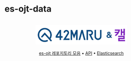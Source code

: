 # es-ojt-data

<div align="center">
<br>
<picture>
  <source media="(prefers-color-scheme: dark)" srcset="images/42maru-cal-white.png" width=300>
  <source media="(prefers-color-scheme: light)" srcset="images/42maru-cal-color.png" width=300>
  <img alt="42MARU and Cal" src="images/42maru-cal-color.png" width=300>
</picture>
<br>

[es-ojt 레포지토리 모음](https://github.com/CalMaru/es-ojt-collections) • [API](https://github.com/CalMaru/es-ojt-api) • [Elasticsearch](https://github.com/CalMaru/es-ojt-elasticsearch)

<br><br>
<div align="left">

